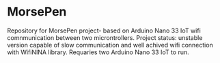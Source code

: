 # MorsePen
Repository for MorsePen project- based on Arduino Nano 33 IoT wifi comnmunication between two microntrollers.
Project status: unstable version capable of slow communication and well achived wifi connection with WifiNINA library.
Requaries two Arduino Nano 33 IoT to run.
